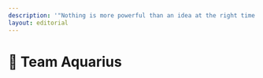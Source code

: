 ```yaml
---
description: '"Nothing is more powerful than an idea at the right time." - Victor Hugo'
layout: editorial
---
```


# 🌟 Team Aquarius

